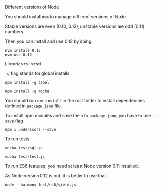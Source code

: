 Different versions of Node

You should install `nvm` to manage different versions of Node.

Stable versions are even (0.10, 0.12), unstable versions are odd (0.11) numbers.

Then you can install and use 0.12 by doing:

	nvm install 0.12
	nvm use 0.12

Libraries to Install

`-g` flag stands for global installs.

	npm install -g babel

	npm install -g mocha

You should run `npm install` in the root folder to install dependencies defined in `package.json` file.

To install npm modules and save them to `package.json`, you have to use `--save` flag

	npm i underscore --save

To run tests:

	mocha test/sql.js

	mocha test/test.js

To run ES6 features, you need at least Node version 0.11 installed.

As Node version 0.12 is out, it is better to use that.

	node --harmony test/es6/yield.js
